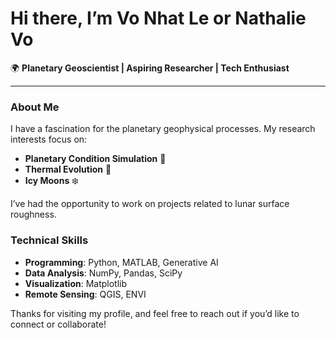 # Hi there, I’m Vo Nhat Le or Nathalie Vo

🌍 **Planetary Geoscientist | Aspiring Researcher | Tech Enthusiast**

---

### About Me
I have a fascination for the planetary geophysical processes. My research interests focus on:
- **Planetary Condition Simulation** 🌋
- **Thermal Evolution** 🌌
- **Icy Moons** ❄️

I’ve had the opportunity to work on projects related to lunar surface roughness.

### Technical Skills
- **Programming**: Python, MATLAB, Generative AI
- **Data Analysis**: NumPy, Pandas, SciPy
- **Visualization**: Matplotlib
- **Remote Sensing**: QGIS, ENVI

Thanks for visiting my profile, and feel free to reach out if you’d like to connect or collaborate!


